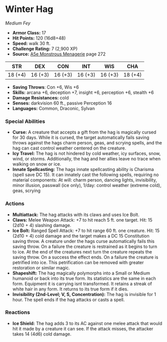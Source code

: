 # Winter Hag

*Medium* *Fey*

- **Armor Class:** 17
- **Hit Points:** 120 (16d8+48)
- **Speed:** walk 30 ft.
- **Challenge Rating:** 7 (2,900 XP)
- **Source:** [A5e Monstrous Menagerie](https://enpublishingrpg.com/products/level-up-monstrous-menagerie-a5e) page 272

| STR | DEX | CON | INT | WIS | CHA |
| --- | --- | --- | --- | --- | --- |
| 18 (+4) | 16 (+3) | 16 (+3) | 16 (+3) | 16 (+3) | 18 (+4) |

- **Saving Throws**: Con +6, Wis +6
- **Skills:** arcana +6, deception +7, insight +6, perception +6, stealth +6
- **Damage Resistances:** cold
- **Senses:** darkvision 60 ft., passive Perception 16
- **Languages:** Common, Draconic, Sylvan

### Special Abilities

- **Curse:** A creature that accepts a gift from the hag is magically cursed for 30 days. While it is cursed, the target automatically fails saving throws against the hags charm person, geas, and scrying spells, and the hag can cast control weather centered on the creature.
- **Icy Travel:** The hag is not hindered by cold weather, icy surfaces, snow, wind, or storms. Additionally, the hag and her allies leave no trace when walking on snow or ice.
- **Innate Spellcasting:** The hags innate spellcasting ability is Charisma (spell save DC 15). It can innately cast the following spells, requiring no material components: At will: charm person, dancing lights, invisibility, minor illusion, passwall (ice only), 1/day: control weather (extreme cold), geas, scrying

### Actions

- **Multiattack:** The hag attacks with its claws and uses Ice Bolt.
- **Claws:** Melee Weapon Attack: +7 to hit  reach 5 ft.  one target. Hit: 15 (2d10 + 4) slashing damage.
- **Ice Bolt:** Ranged Spell Attack: +7 to hit  range 60 ft.  one creature. Hit: 15 (2d10 + 4) cold damage  and the target makes a DC 15 Constitution saving throw. A creature under the hags curse automatically fails this saving throw. On a failure  the creature is restrained as it begins to turn to ice. At the end of the creatures next turn  the creature repeats the saving throw. On a success  the effect ends. On a failure  the creature is petrified into ice. This petrification can be removed with greater restoration or similar magic.
- **Shapeshift:** The hag magically polymorphs into a Small or Medium humanoid or back into its true form. Its statistics are the same in each form. Equipment it is carrying isnt transformed. It retains a streak of white hair in any form. It returns to its true form if it dies.
- **Invisibility (2nd-Level; V, S, Concentration):** The hag is invisible for 1 hour. The spell ends if the hag attacks or casts a spell.

### Reactions

- **Ice Shield:** The hag adds 3 to its AC against one melee attack that would hit it made by a creature it can see. If the attack misses, the attacker takes 14 (4d6) cold damage.



